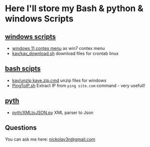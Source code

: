 # Here I'll store my Bash & python & windows Scripts

## [windows scripts](https://github.com/nickolay3n/scripts/tree/main/windows/)

+ [windows 11 contex menu](https://github.com/nickolay3n/scripts/blob/main/windows/win11/windows%2011%20context%20menu.cmd) as win7 contex menu
+ [kav/kav_download.sh](https://github.com/nickolay3n/scripts/blob/main/kav/kav_download.sh) download files for crontab linux

## [bash scipts](https://github.com/nickolay3n/scripts/tree/main/bash/)

+ [kav/unzip kave.zip.cmd](https://github.com/nickolay3n/scripts/blob/main/kav/unzip%20kave.zip.cmd) unzip files for windows
+ [PingToIP.sh](https://github.com/nickolay3n/scripts/blob/main/bash/PingToIP.sh) Extract IP from `ping site.com` command - very usefull!

## [pyth](https://github.com/nickolay3n/scripts/tree/main/pyth/)

+ [pyth/XMLtoJSON.py](https://github.com/nickolay3n/scripts/blob/main/pyth/XMLtoJSON.py) XML parser to Json

## Questions

You can ask me here: nickolay3n@gmail.com
